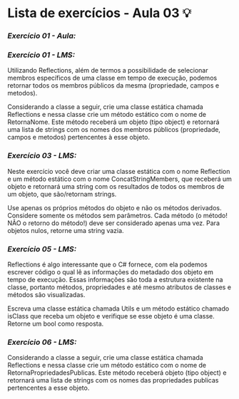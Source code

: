 # Lista de exercícios - Aula 03 💡

### *Exercício 01 - Aula:* 


### *Exercício 01 - LMS:*

Utilizando Reflections, além de termos a possibilidade de selecionar membros específicos de uma classe em tempo de execução, 
podemos retornar todos os membros públicos da mesma (propriedade, campos e metodos).

Considerando a classe a seguir, crie uma classe estática chamada Reflections e nessa classe crie um método estático com o nome 
de RetornaNome. Este método receberá um objeto (tipo object) e retornará uma lista de strings com os nomes dos membros públicos 
(propriedade, campos e metodos) pertencentes à esse objeto.

### *Exercício 03 - LMS:*

Neste exercício você deve criar uma classe estática com o nome Reflection e um método estático com o nome ConcatStringMembers, 
que receberá um objeto e retornará uma string com os resultados de todos os membros de um objeto, que são/retornam strings.

Use apenas os próprios métodos do objeto e não os métodos derivados. Considere somente os métodos sem parâmetros. 
Cada método (o método! NÃO o retorno do método!) deve ser considerado apenas uma vez. Para objetos nulos, retorne uma string vazia.

### *Exercício 05 - LMS:*

Reflections é algo interessante que o C# fornece, com ela podemos escrever código o qual lê as informações do metadado dos objeto em tempo de execução. Essas informações são toda a estrutura existente na classe, portanto métodos, propriedades e até mesmo atributos de classes e métodos são visualizadas.

Escreva uma classe estática chamada Utils e um método estático chamado isClass que receba um objeto e verifique se esse objeto é uma classe. Retorne um bool como resposta.

### *Exercício 06 - LMS:*

Considerando a classe a seguir, crie uma classe estática chamada Reflections e nessa classe crie um método estático com o nome de RetornaPropriedadesPublicas. Este método receberá objeto (tipo object) e retornará uma lista de strings com os nomes das propriedades publicas pertencentes a esse objeto.

